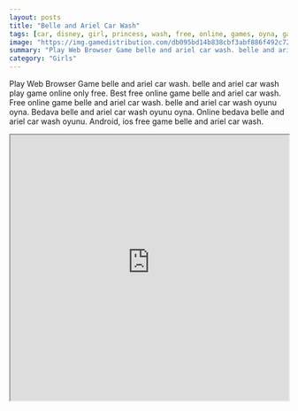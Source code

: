 ```yaml
---
layout: posts
title: "Belle and Ariel Car Wash"
tags: [car, disney, girl, princess, wash, free, online, games, oyna, game, free, games, play, play, games]
image: "https://img.gamedistribution.com/db095bd14b838cbf3abf886f492c721b.jpg"
summary: "Play Web Browser Game belle and ariel car wash. belle and ariel car wash play game online only free. Best free online game belle and ariel car wash. Free online game belle and ariel car wash. belle and ariel car wash oyunu oyna. Bedava belle and ariel car wash oyunu oyna. Online bedava belle and ariel car wash oyunu. Android, ios free game belle and ariel car wash."
category: "Girls"
---
```


Play Web Browser Game belle and ariel car wash. belle and ariel car wash play game online only free. Best free online game belle and ariel car wash. Free online game belle and ariel car wash. belle and ariel car wash oyunu oyna. Bedava belle and ariel car wash oyunu oyna. Online bedava belle and ariel car wash oyunu. Android, ios free game belle and ariel car wash.

<iframe width="100%" height="480px;" src="https://flash.gamedistribution.com?game=db095bd14b838cbf3abf886f492c721b"></iframe>